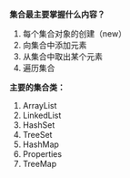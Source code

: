 **集合最主要掌握什么内容？**

1. 每个集合对象的创建（new）
2. 向集合中添加元素
3. 从集合中取出某个元素
4. 遍历集合

**主要的集合类：**

1. ArrayList
2. LinkedList
3. HashSet
4. TreeSet
5. HashMap
6. Properties
7. TreeMap